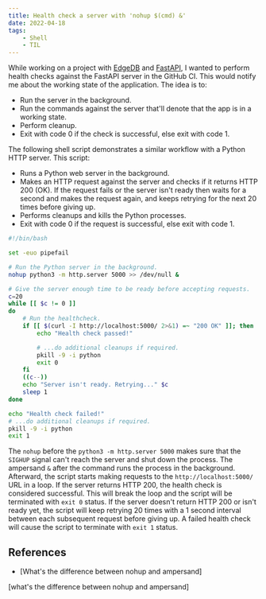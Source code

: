 ```yaml
---
title: Health check a server with 'nohup $(cmd) &'
date: 2022-04-18
tags:
    - Shell
    - TIL
---
```


While working on a project with [EdgeDB] and [FastAPI], I wanted to perform health checks
against the FastAPI server in the GitHub CI. This would notify me about the working state of
the application. The idea is to:

* Run the server in the background.
* Run the commands against the server that'll denote that the app is in a working state.
* Perform cleanup.
* Exit with code 0 if the check is successful, else exit with code 1.

The following shell script demonstrates a similar workflow with a Python HTTP server. This
script:

* Runs a Python web server in the background.
* Makes an HTTP request against the server and checks if it returns HTTP 200 (OK).
    If the request fails or the server isn't ready then waits for a second and makes the
    request again, and keeps retrying for the next 20 times before giving up.
* Performs cleanups and kills the Python processes.
* Exit with code 0 if the request is successful, else exit with code 1.

```bash
#!/bin/bash

set -euo pipefail

# Run the Python server in the background.
nohup python3 -m http.server 5000 >> /dev/null &

# Give the server enough time to be ready before accepting requests.
c=20
while [[ $c != 0 ]]
do
    # Run the healthcheck.
    if [[ $(curl -I http://localhost:5000/ 2>&1) =~ "200 OK" ]]; then
        echo "Health check passed!"

        # ...do additional cleanups if required.
        pkill -9 -i python
        exit 0
    fi
    ((c--))
    echo "Server isn't ready. Retrying..." $c
    sleep 1
done

echo "Health check failed!"
# ...do additional cleanups if required.
pkill -9 -i python
exit 1
```

The `nohup` before the `python3 -m http.server 5000` makes sure that the `SIGHUP` signal
can't reach the server and shut down the process. The ampersand `&` after the command runs
the process in the background. Afterward, the script starts making requests to the
`http://localhost:5000/` URL in a loop. If the server returns HTTP 200, the health check is
considered successful. This will break the loop and the script will be terminated with
`exit 0` status. If the server doesn't return HTTP 200 or isn't ready yet, the script will
keep retrying 20 times with a 1 second interval between each subsequent request before
giving up. A failed health check will cause the script to terminate with `exit 1` status.

## References

* [What's the difference between nohup and ampersand]

[edgedb]: https://www.edgedb.com/
[fastapi]: https://fastapi.tiangolo.com/
[what's the difference between nohup and ampersand]
